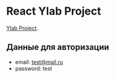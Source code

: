 # React Ylab Project
 [Ylab Project](https://irya-lis.github.io/ylab-project).

## Данные для авторизации
- email: test@mail.ru
- password: test
